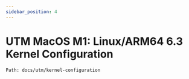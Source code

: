 ```yaml
---
sidebar_position: 4
---
```


# UTM MacOS M1: Linux/ARM64 6.3 Kernel Configuration

```
Path: docs/utm/kernel-configuration
```